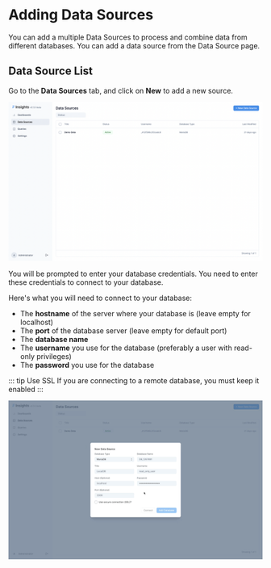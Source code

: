 # Adding Data Sources

You can add a multiple Data Sources to process and combine data from different databases. You can add a data source from the Data Source page.

## Data Source List

Go to the **Data Sources** tab, and click on **New** to add a new source.

![Data Source List](./images/data-source-list.png)

You will be prompted to enter your database credentials. You need to enter these credentials to connect to your database.

Here's what you will need to connect to your database:
- The **hostname** of the server where your database is (leave empty for localhost)
- The **port** of the database server (leave empty for default port)
- The **database name**
- The **username** you use for the database (preferably a user with read-only privileges)
- The **password** you use for the database

::: tip Use SSL
If you are connecting to a remote database, you must keep it enabled
:::


![New Data Source](./images/new-data-source.gif)

